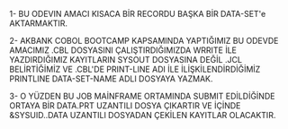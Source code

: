 1- BU ODEVIN AMACI KISACA BİR RECORDU BAŞKA BİR DATA-SET'e AKTARMAKTIR.

2- AKBANK COBOL BOOTCAMP KAPSAMINDA YAPTIĞIMIZ BU ODEVDE AMACIMIZ
.CBL DOSYASINI ÇALIŞTIRDIĞIMIZDA WRRITE İLE YAZDIRDIĞIMIZ KAYITLARIN SYSOUT DOSYASINA DEĞİL .JCL BELİRTİĞİMİZ VE .CBL'DE PRINT-LINE ADI İLE İLİŞKİLENDİRDİĞİMİZ PRINTLINE DATA-SET-NAME ADLI DOSYAYA YAZMAK.


3- O YÜZDEN BU JOB MAİNFRAME ORTAMINDA SUBMIT EDİLDİĞİNDE ORTAYA BİR DATA.PRT UZANTILI DOSYA ÇIKARTIR VE İÇİNDE &SYSUID..DATA UZANTILI DOSYADAN ÇEKİLEN KAYITLAR OLACAKTIR.
